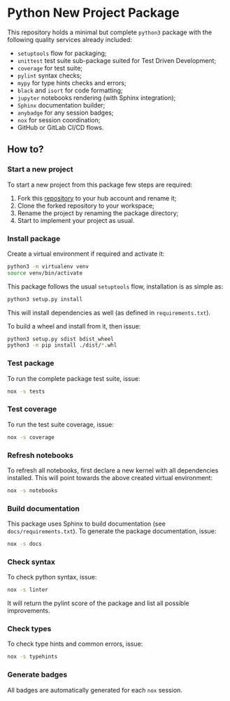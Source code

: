 # Python New Project Package

This repository holds a minimal but complete `python3` package
with the following quality services already included:

 - `setuptools` flow for packaging;
 - `unittest` test suite sub-package suited for Test Driven Development;
 - `coverage` for test suite;
 - `pylint` syntax checks;
 - `mypy` for type hints checks and errors;
 - `black` and `isort` for code formatting;
 - `jupyter` notebooks rendering (with Sphinx integration);
 - `Sphinx` documentation builder;
 - `anybadge` for any session badges;  
 - `nox` for session coordination;
 - GitHub or GitLab CI/CD flows.

## How to?

### Start a new project

To start a new project from this package few steps are required:

 1. Fork this [repository](https://github.com/jlandercy/newproject) to your hub
    account and rename it;
 2. Clone the forked repository to your workspace;
 3. Rename the project by renaming the package directory;
 4. Start to implement your project as usual.

### Install package

Create a virtual environment if required and activate it:

```bash
python3 -m virtualenv venv
source venv/bin/activate
```

This package follows the usual `setuptools` flow, installation is as simple as:

```bash
python3 setup.py install
```

This will install dependencies as well (as defined in `requirements.txt`).

To build a wheel and install from it, then issue:

```bash
python3 setup.py sdist bdist_wheel
python3 -m pip install ./dist/*.whl
```

### Test package

To run the complete package test suite, issue:

```bash
nox -s tests
```

### Test coverage

To run the test suite coverage, issue:

```bash
nox -s coverage
```

### Refresh notebooks

To refresh all notebooks, first declare a new kernel with all dependencies installed.
This will point towards the above created virtual environment:

```bash
nox -s notebooks
```

### Build documentation

This package uses Sphinx to build documentation (see `docs/requirements.txt`).
To generate the package documentation, issue:

```bash
nox -s docs
```

### Check syntax

To check python syntax, issue:

```bash
nox -s linter
```

It will return the pylint score of the package and list all possible improvements.

### Check types

To check type hints and common errors, issue:

```bash
nox -s typehints
```

### Generate badges

All badges are automatically generated for each `nox` session.
